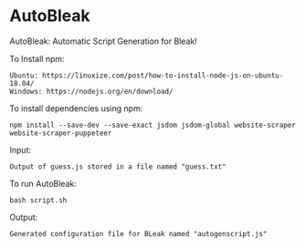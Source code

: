 # AutoBleak
AutoBleak: Automatic Script Generation for Bleak!

To Install npm:
```
Ubuntu: https://linuxize.com/post/how-to-install-node-js-on-ubuntu-18.04/ 
Windows: https://nodejs.org/en/download/ 
```

To install dependencies using npm:
```
npm install --save-dev --save-exact jsdom jsdom-global website-scraper website-scraper-puppeteer
```

Input: 
```
Output of guess.js stored in a file named "guess.txt"
```

To run AutoBleak: 
```
bash script.sh
```

Output:
```
Generated configuration file for BLeak named "autogenscript.js"
```
